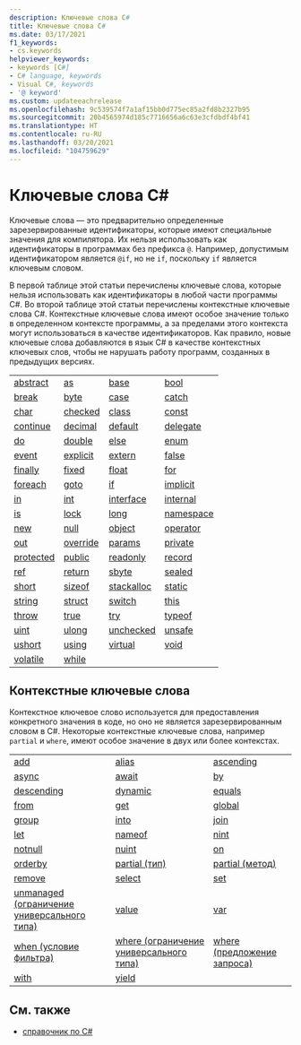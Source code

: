 ```yaml
---
description: Ключевые слова C#
title: Ключевые слова C#
ms.date: 03/17/2021
f1_keywords:
- cs.keywords
helpviewer_keywords:
- keywords [C#]
- C# language, keywords
- Visual C#, keywords
- '@ keyword'
ms.custom: updateeachrelease
ms.openlocfilehash: 9c539574f7a1af15bb0d775ec85a2fd8b2327b95
ms.sourcegitcommit: 20b4565974d185c7716656a6c63e3cfdbdf4bf41
ms.translationtype: HT
ms.contentlocale: ru-RU
ms.lasthandoff: 03/20/2021
ms.locfileid: "104759629"
---
```

# <a name="c-keywords"></a>Ключевые слова C#

Ключевые слова — это предварительно определенные зарезервированные идентификаторы, которые имеют специальные значения для компилятора. Их нельзя использовать как идентификаторы в программах без префикса `@`. Например, допустимым идентификатором является `@if`, но не `if`, поскольку `if` является ключевым словом.  
  
 В первой таблице этой статьи перечислены ключевые слова, которые нельзя использовать как идентификаторы в любой части программы C#. Во второй таблице этой статьи перечислены контекстные ключевые слова C#. Контекстные ключевые слова имеют особое значение только в определенном контексте программы, а за пределами этого контекста могут использоваться в качестве идентификаторов. Как правило, новые ключевые слова добавляются в язык C# в качестве контекстных ключевых слов, чтобы не нарушать работу программ, созданных в предыдущих версиях.  
  
|||||  
|---|---|---|---|  
|[abstract](abstract.md)|[as](../operators/type-testing-and-cast.md#as-operator)|[base](base.md)|[bool](../builtin-types/bool.md)|  
|[break](break.md)|[byte](../builtin-types/integral-numeric-types.md)|[case](switch.md)|[catch](try-catch.md)|  
|[char](../builtin-types/char.md)|[checked](checked.md)|[class](class.md)|[const](const.md)|  
|[continue](continue.md)|[decimal](../builtin-types/floating-point-numeric-types.md)|[default](default.md)|[delegate](../builtin-types/reference-types.md)|  
|[do](do.md)|[double](../builtin-types/floating-point-numeric-types.md)|[else](if-else.md)|[enum](../builtin-types/enum.md)|  
|[event](event.md)|[explicit](../operators/user-defined-conversion-operators.md)|[extern](extern.md)|[false](../builtin-types/bool.md)|  
|[finally](try-finally.md)|[fixed](fixed-statement.md)|[float](../builtin-types/floating-point-numeric-types.md)|[for](for.md)|  
|[foreach](foreach-in.md)|[goto](goto.md)|[if](if-else.md)|[implicit](../operators/user-defined-conversion-operators.md)|  
|[in](in.md)|[int](../builtin-types/integral-numeric-types.md)|[interface](interface.md)|[internal](internal.md)|
|[is](is.md)|[lock](lock-statement.md)|[long](../builtin-types/integral-numeric-types.md)|[namespace](namespace.md)|
|[new](../operators/new-operator.md)|[null](null.md)|[object](../builtin-types/reference-types.md)|[operator](../operators/operator-overloading.md)|
|[out](out.md)|[override](override.md)|[params](params.md)|[private](private.md)|
|[protected](protected.md)|[public](public.md)|[readonly](readonly.md)|[record](../../programming-guide/classes-and-structs/records.md)|
|[ref](ref.md)|[return](return.md)|[sbyte](../builtin-types/integral-numeric-types.md)|[sealed](sealed.md)|
|[short](../builtin-types/integral-numeric-types.md)|[sizeof](../operators/sizeof.md)|[stackalloc](../operators/stackalloc.md)|[static](static.md)|
|[string](../builtin-types/reference-types.md)|[struct](../builtin-types/struct.md)|[switch](switch.md)|[this](this.md)|
|[throw](throw.md)|[true](../builtin-types/bool.md)|[try](try-catch.md)|[typeof](../operators/type-testing-and-cast.md#typeof-operator)|
|[uint](../builtin-types/integral-numeric-types.md)|[ulong](../builtin-types/integral-numeric-types.md)|[unchecked](unchecked.md)|[unsafe](unsafe.md)|
|[ushort](../builtin-types/integral-numeric-types.md)|[using](using.md)|[virtual](virtual.md)|[void](../builtin-types/void.md)|
|[volatile](volatile.md)|[while](while.md)|

## <a name="contextual-keywords"></a>Контекстные ключевые слова

 Контекстное ключевое слово используется для предоставления конкретного значения в коде, но оно не является зарезервированным словом в C#. Некоторые контекстные ключевые слова, например `partial` и `where`, имеют особое значение в двух или более контекстах.  
  
||||  
|---|---|---|  
|[add](add.md)|[alias](extern-alias.md)|[ascending](ascending.md)|
|[async](async.md)|[await](../operators/await.md)|[by](by.md)|
|[descending](descending.md)|[dynamic](../builtin-types/reference-types.md)|[equals](equals.md)|
|[from](from-clause.md)|[get](get.md)|[global](../operators/namespace-alias-qualifier.md)|
|[group](group-clause.md)|[into](into.md)|[join](join-clause.md)|
|[let](let-clause.md)|[nameof](../operators/nameof.md)|[nint](../builtin-types/nint-nuint.md)|
|[notnull](../../programming-guide/generics/constraints-on-type-parameters.md#notnull-constraint)|[nuint](../builtin-types/nint-nuint.md)|[on](on.md)|
|[orderby](orderby-clause.md)|[partial (тип)](partial-type.md)|[partial (метод)](partial-method.md)|
|[remove](remove.md)|[select](select-clause.md)|[set](set.md)|
|[unmanaged (ограничение универсального типа)](../../programming-guide/generics/constraints-on-type-parameters.md#unmanaged-constraint)|[value](value.md)|[var](var.md)|
|[when (условие фильтра)](when.md)|[where (ограничение универсального типа)](where-generic-type-constraint.md)|[where (предложение запроса)](where-clause.md)|
|[with](../operators/with-expression.md)|[yield](yield.md)||

## <a name="see-also"></a>См. также

- [справочник по C#](../index.md)

